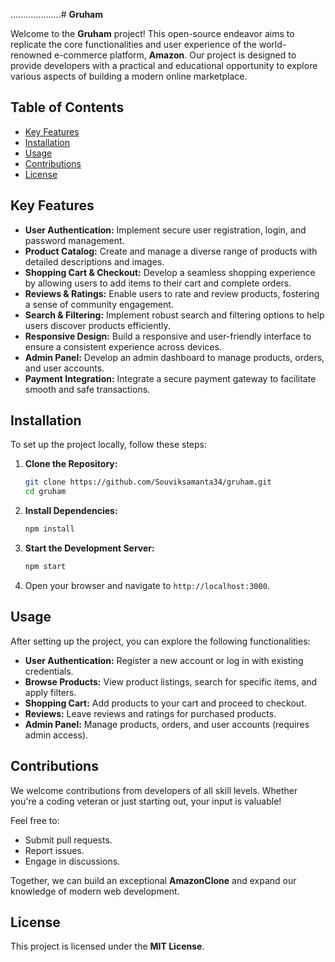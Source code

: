 ....................# **Gruham**

Welcome to the **Gruham** project! This open-source endeavor aims to replicate the core functionalities and user experience of the world-renowned e-commerce platform, **Amazon**. Our project is designed to provide developers with a practical and educational opportunity to explore various aspects of building a modern online marketplace.

## **Table of Contents**
- [Key Features](#key-features)
- [Installation](#installation)
- [Usage](#usage)
- [Contributions](#contributions)
- [License](#license)

## **Key Features**
- **User Authentication:** Implement secure user registration, login, and password management.
- **Product Catalog:** Create and manage a diverse range of products with detailed descriptions and images.
- **Shopping Cart & Checkout:** Develop a seamless shopping experience by allowing users to add items to their cart and complete orders.
- **Reviews & Ratings:** Enable users to rate and review products, fostering a sense of community engagement.
- **Search & Filtering:** Implement robust search and filtering options to help users discover products efficiently.
- **Responsive Design:** Build a responsive and user-friendly interface to ensure a consistent experience across devices.
- **Admin Panel:** Develop an admin dashboard to manage products, orders, and user accounts.
- **Payment Integration:** Integrate a secure payment gateway to facilitate smooth and safe transactions.

## **Installation**

To set up the project locally, follow these steps:

1. **Clone the Repository:**
   ```bash
   git clone https://github.com/Souviksamanta34/gruham.git
   cd gruham
   ```
   
2. **Install Dependencies:**
   ```bash
   npm install
   ```

3. **Start the Development Server:**
   ```bash
   npm start
   ```

4. Open your browser and navigate to `http://localhost:3000`.

## **Usage**
After setting up the project, you can explore the following functionalities:

- **User Authentication:** Register a new account or log in with existing credentials.
- **Browse Products:** View product listings, search for specific items, and apply filters.
- **Shopping Cart:** Add products to your cart and proceed to checkout.
- **Reviews:** Leave reviews and ratings for purchased products.
- **Admin Panel:** Manage products, orders, and user accounts (requires admin access).

## **Contributions**
We welcome contributions from developers of all skill levels. Whether you're a coding veteran or just starting out, your input is valuable! 

Feel free to:
- Submit pull requests.
- Report issues.
- Engage in discussions.

Together, we can build an exceptional **AmazonClone** and expand our knowledge of modern web development.

## **License**
This project is licensed under the **MIT License**. 

